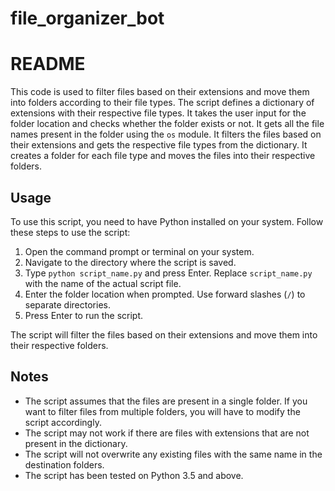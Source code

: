 ﻿# file_organizer_bot

# README

This code is used to filter files based on their extensions and move them into folders according to their file types. The script defines a dictionary of extensions with their respective file types. It takes the user input for the folder location and checks whether the folder exists or not. It gets all the file names present in the folder using the `os` module. It filters the files based on their extensions and gets the respective file types from the dictionary. It creates a folder for each file type and moves the files into their respective folders.

## Usage

To use this script, you need to have Python installed on your system. Follow these steps to use the script:

1. Open the command prompt or terminal on your system.
2. Navigate to the directory where the script is saved.
3. Type `python script_name.py` and press Enter. Replace `script_name.py` with the name of the actual script file.
4. Enter the folder location when prompted. Use forward slashes (`/`) to separate directories.
5. Press Enter to run the script.

The script will filter the files based on their extensions and move them into their respective folders.

## Notes

* The script assumes that the files are present in a single folder. If you want to filter files from multiple folders, you will have to modify the script accordingly.
* The script may not work if there are files with extensions that are not present in the dictionary.
* The script will not overwrite any existing files with the same name in the destination folders.
* The script has been tested on Python 3.5 and above.
